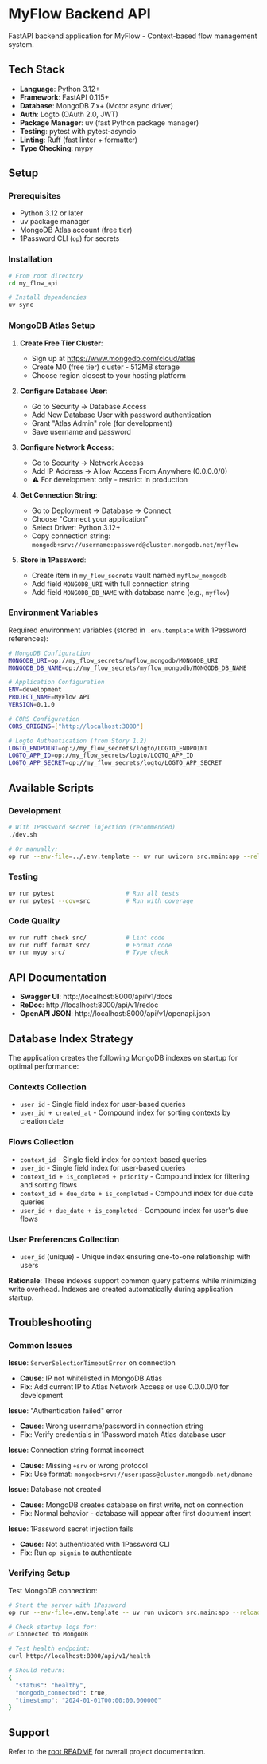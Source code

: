# MyFlow Backend API

FastAPI backend application for MyFlow - Context-based flow management system.

## Tech Stack

- **Language**: Python 3.12+
- **Framework**: FastAPI 0.115+
- **Database**: MongoDB 7.x+ (Motor async driver)
- **Auth**: Logto (OAuth 2.0, JWT)
- **Package Manager**: uv (fast Python package manager)
- **Testing**: pytest with pytest-asyncio
- **Linting**: Ruff (fast linter + formatter)
- **Type Checking**: mypy

## Setup

### Prerequisites

- Python 3.12 or later
- uv package manager
- MongoDB Atlas account (free tier)
- 1Password CLI (`op`) for secrets

### Installation

```bash
# From root directory
cd my_flow_api

# Install dependencies
uv sync
```

### MongoDB Atlas Setup

1. **Create Free Tier Cluster**:
   - Sign up at https://www.mongodb.com/cloud/atlas
   - Create M0 (free tier) cluster - 512MB storage
   - Choose region closest to your hosting platform

2. **Configure Database User**:
   - Go to Security → Database Access
   - Add New Database User with password authentication
   - Grant "Atlas Admin" role (for development)
   - Save username and password

3. **Configure Network Access**:
   - Go to Security → Network Access
   - Add IP Address → Allow Access From Anywhere (0.0.0.0/0)
   - ⚠️ For development only - restrict in production

4. **Get Connection String**:
   - Go to Deployment → Database → Connect
   - Choose "Connect your application"
   - Select Driver: Python 3.12+
   - Copy connection string: `mongodb+srv://username:password@cluster.mongodb.net/myflow`

5. **Store in 1Password**:
   - Create item in `my_flow_secrets` vault named `myflow_mongodb`
   - Add field `MONGODB_URI` with full connection string
   - Add field `MONGODB_DB_NAME` with database name (e.g., `myflow`)

### Environment Variables

Required environment variables (stored in `.env.template` with 1Password references):

```bash
# MongoDB Configuration
MONGODB_URI=op://my_flow_secrets/myflow_mongodb/MONGODB_URI
MONGODB_DB_NAME=op://my_flow_secrets/myflow_mongodb/MONGODB_DB_NAME

# Application Configuration
ENV=development
PROJECT_NAME=MyFlow API
VERSION=0.1.0

# CORS Configuration
CORS_ORIGINS=["http://localhost:3000"]

# Logto Authentication (from Story 1.2)
LOGTO_ENDPOINT=op://my_flow_secrets/logto/LOGTO_ENDPOINT
LOGTO_APP_ID=op://my_flow_secrets/logto/LOGTO_APP_ID
LOGTO_APP_SECRET=op://my_flow_secrets/logto/LOGTO_APP_SECRET
```

## Available Scripts

### Development
```bash
# With 1Password secret injection (recommended)
./dev.sh

# Or manually:
op run --env-file=../.env.template -- uv run uvicorn src.main:app --reload --host 0.0.0.0 --port 8000
```

### Testing
```bash
uv run pytest                    # Run all tests
uv run pytest --cov=src          # Run with coverage
```

### Code Quality
```bash
uv run ruff check src/           # Lint code
uv run ruff format src/          # Format code
uv run mypy src/                 # Type check
```

## API Documentation

- **Swagger UI**: http://localhost:8000/api/v1/docs
- **ReDoc**: http://localhost:8000/api/v1/redoc
- **OpenAPI JSON**: http://localhost:8000/api/v1/openapi.json

## Database Index Strategy

The application creates the following MongoDB indexes on startup for optimal performance:

### Contexts Collection
- `user_id` - Single field index for user-based queries
- `user_id + created_at` - Compound index for sorting contexts by creation date

### Flows Collection
- `context_id` - Single field index for context-based queries
- `user_id` - Single field index for user-based queries
- `context_id + is_completed + priority` - Compound index for filtering and sorting flows
- `context_id + due_date + is_completed` - Compound index for due date queries
- `user_id + due_date + is_completed` - Compound index for user's due flows

### User Preferences Collection
- `user_id` (unique) - Unique index ensuring one-to-one relationship with users

**Rationale**: These indexes support common query patterns while minimizing write overhead. Indexes are created automatically during application startup.

## Troubleshooting

### Common Issues

**Issue**: `ServerSelectionTimeoutError` on connection
- **Cause**: IP not whitelisted in MongoDB Atlas
- **Fix**: Add current IP to Atlas Network Access or use 0.0.0.0/0 for development

**Issue**: "Authentication failed" error
- **Cause**: Wrong username/password in connection string
- **Fix**: Verify credentials in 1Password match Atlas database user

**Issue**: Connection string format incorrect
- **Cause**: Missing `+srv` or wrong protocol
- **Fix**: Use format: `mongodb+srv://user:pass@cluster.mongodb.net/dbname`

**Issue**: Database not created
- **Cause**: MongoDB creates database on first write, not on connection
- **Fix**: Normal behavior - database will appear after first document insert

**Issue**: 1Password secret injection fails
- **Cause**: Not authenticated with 1Password CLI
- **Fix**: Run `op signin` to authenticate

### Verifying Setup

Test MongoDB connection:
```bash
# Start the server with 1Password
op run --env-file=.env.template -- uv run uvicorn src.main:app --reload

# Check startup logs for:
✅ Connected to MongoDB

# Test health endpoint:
curl http://localhost:8000/api/v1/health

# Should return:
{
  "status": "healthy",
  "mongodb_connected": true,
  "timestamp": "2024-01-01T00:00:00.000000"
}
```

## Support

Refer to the [root README](../README.md) for overall project documentation.